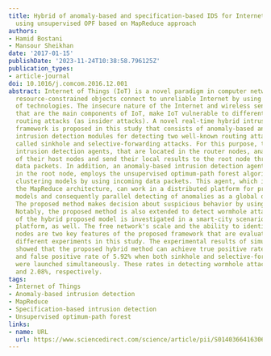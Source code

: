 ```yaml
---
title: Hybrid of anomaly-based and specification-based IDS for Internet of Things
  using unsupervised OPF based on MapReduce approach
authors:
- Hamid Bostani
- Mansour Sheikhan
date: '2017-01-15'
publishDate: '2023-11-24T10:38:58.796125Z'
publication_types:
- article-journal
doi: 10.1016/j.comcom.2016.12.001
abstract: Internet of Things (IoT) is a novel paradigm in computer networks in which
  resource-constrained objects connect to unreliable Internet by using a wide range
  of technologies. The insecure nature of the Internet and wireless sensor networks,
  that are the main components of IoT, make IoT vulnerable to different attacks, especially
  routing attacks (as insider attacks). A novel real-time hybrid intrusion detection
  framework is proposed in this study that consists of anomaly-based and specification-based
  intrusion detection modules for detecting two well-known routing attacks in IoT
  called sinkhole and selective-forwarding attacks. For this purpose, the specification-based
  intrusion detection agents, that are located in the router nodes, analyze the behavior
  of their host nodes and send their local results to the root node through normal
  data packets. In addition, an anomaly-based intrusion detection agent, that is located
  in the root node, employs the unsupervised optimum-path forest algorithm for projecting
  clustering models by using incoming data packets. This agent, which is based on
  the MapReduce architecture, can work in a distributed platform for projecting clustering
  models and consequently parallel detecting of anomalies as a global detection approach.
  The proposed method makes decision about suspicious behavior by using a voting mechanism.
  Notably, the proposed method is also extended to detect wormhole attack. The deployment
  of the hybrid proposed model is investigated in a smart-city scenario by an existing
  platform, as well. The free network's scale and the ability to identify malicious
  nodes are two key features of the proposed framework that are evaluated through
  different experiments in this study. The experimental results of simulated scenarios
  showed that the proposed hybrid method can achieve true positive rate of 76.19%
  and false positive rate of 5.92% when both sinkhole and selective-forwarding attacks
  were launched simultaneously. These rates in detecting wormhole attack are 96.02%
  and 2.08%, respectively.
tags:
- Internet of Things
- Anomaly-based intrusion detection
- MapReduce
- Specification-based intrusion detection
- Unsupervised optimum-path forest
links:
- name: URL
  url: https://www.sciencedirect.com/science/article/pii/S0140366416306387
---
```

